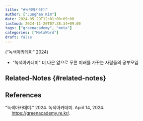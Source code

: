 ```yaml
---
title: "#녹색아카데미"
author: ["Junghan Kim"]
date: 2024-05-29T12:01:00+09:00
lastmod: 2024-11-20T07:38:34+09:00
tags: ["greenacademy", "meta"]
categories: ["MetaWord"]
draft: false
---
```


(“녹색아카데미” 2024)

-   "녹색아카데미" 더 나은 앎으로 푸른 미래를 가꾸는 사람들의 공부모임


## Related-Notes {#related-notes}

## References

<style>.csl-entry{text-indent: -1.5em; margin-left: 1.5em;}</style><div class="csl-bib-body">
  <div class="csl-entry">“녹색아카데미.” 2024. 녹색아카데미. April 14, 2024. <a href="https://greenacademy.re.kr/">https://greenacademy.re.kr/</a>.</div>
</div>
